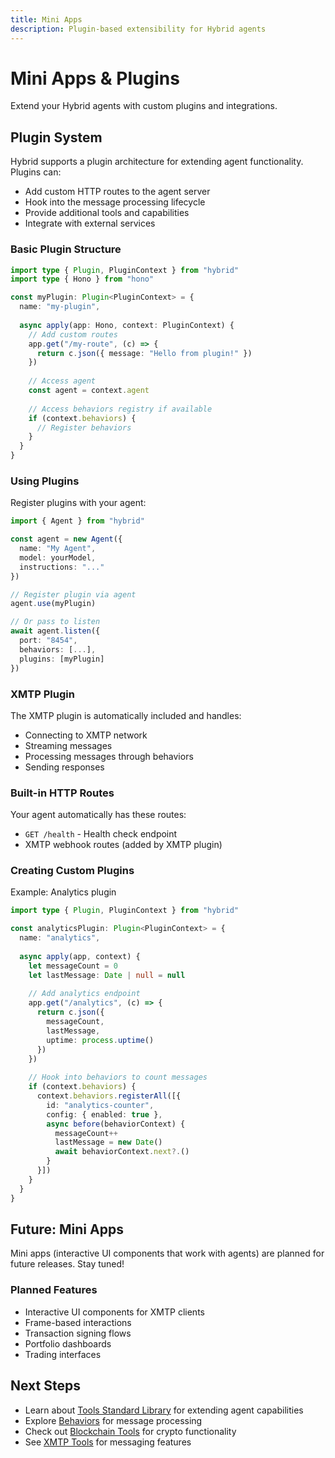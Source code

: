 ```yaml
---
title: Mini Apps
description: Plugin-based extensibility for Hybrid agents
---
```


# Mini Apps & Plugins

Extend your Hybrid agents with custom plugins and integrations.

## Plugin System

Hybrid supports a plugin architecture for extending agent functionality. Plugins can:

- Add custom HTTP routes to the agent server
- Hook into the message processing lifecycle
- Provide additional tools and capabilities
- Integrate with external services

### Basic Plugin Structure

```typescript
import type { Plugin, PluginContext } from "hybrid"
import type { Hono } from "hono"

const myPlugin: Plugin<PluginContext> = {
  name: "my-plugin",
  
  async apply(app: Hono, context: PluginContext) {
    // Add custom routes
    app.get("/my-route", (c) => {
      return c.json({ message: "Hello from plugin!" })
    })
    
    // Access agent
    const agent = context.agent
    
    // Access behaviors registry if available
    if (context.behaviors) {
      // Register behaviors
    }
  }
}
```

### Using Plugins

Register plugins with your agent:

```typescript
import { Agent } from "hybrid"

const agent = new Agent({
  name: "My Agent",
  model: yourModel,
  instructions: "..."
})

// Register plugin via agent
agent.use(myPlugin)

// Or pass to listen
await agent.listen({
  port: "8454",
  behaviors: [...],
  plugins: [myPlugin]
})
```

### XMTP Plugin

The XMTP plugin is automatically included and handles:
- Connecting to XMTP network
- Streaming messages
- Processing messages through behaviors
- Sending responses

### Built-in HTTP Routes

Your agent automatically has these routes:

- `GET /health` - Health check endpoint
- XMTP webhook routes (added by XMTP plugin)

### Creating Custom Plugins

Example: Analytics plugin

```typescript
import type { Plugin, PluginContext } from "hybrid"

const analyticsPlugin: Plugin<PluginContext> = {
  name: "analytics",
  
  async apply(app, context) {
    let messageCount = 0
    let lastMessage: Date | null = null
    
    // Add analytics endpoint
    app.get("/analytics", (c) => {
      return c.json({
        messageCount,
        lastMessage,
        uptime: process.uptime()
      })
    })
    
    // Hook into behaviors to count messages
    if (context.behaviors) {
      context.behaviors.registerAll([{
        id: "analytics-counter",
        config: { enabled: true },
        async before(behaviorContext) {
          messageCount++
          lastMessage = new Date()
          await behaviorContext.next?.()
        }
      }])
    }
  }
}
```

## Future: Mini Apps

Mini apps (interactive UI components that work with agents) are planned for future releases. Stay tuned!

### Planned Features

- Interactive UI components for XMTP clients
- Frame-based interactions
- Transaction signing flows
- Portfolio dashboards
- Trading interfaces

## Next Steps

- Learn about [Tools Standard Library](/tools) for extending agent capabilities
- Explore [Behaviors](/agent-configuration/behaviors) for message processing
- Check out [Blockchain Tools](/tools/blockchain) for crypto functionality
- See [XMTP Tools](/tools/xmtp) for messaging features
